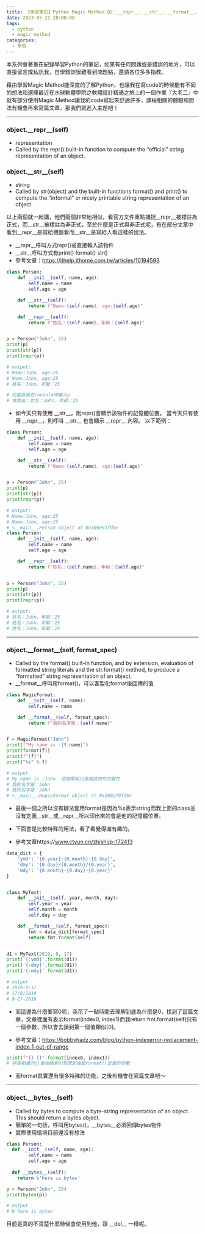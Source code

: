 ```yaml
---
title: 【學習筆記】Python Magic Method 02：__repr__、__str__、__format__、__bytes__
date: 2023-05-21 20:00:00
tags: 
  - python
  - magic method
categories:
  - 學習
---
```



本系列會著重在紀錄學習Python的筆記，如果有任何問題或是錯誤的地方，可以直接留言或私訊我，自學錯誤很難看到問題點，還請各位多多指教。

藉由學習Magic Method能深度的了解Python，也讓我在寫code的時候能有不同的想法和選擇最近在水球軟體學院之軟體設計精通之旅上的一個作業『大老二』中就有部分使用Magic Method讓我的code寫起來舒適許多，課程相關的體驗和想法有機會再來寫篇文章。那我們就進入主題吧！

---

### object.\_\_repr__(self)
+ representation
+ Called by the repr() built-in function to compute the “official” string representation of an object.
### object.\_\_str__(self)
+ string
+ Called by str(object) and the built-in functions format() and print() to compute the “informal” or nicely printable string representation of an object.

以上兩個就一起講，他們兩個非常地相似，看官方文件重點捕捉\_\_repr__被標註為正式，而\_\_str__被標註為非正式，至於什麼是正式與非正式呢，有在部分文章中看到\_\_repr__是寫給機器看而\_\_str__是寫給人看這樣的說法。
+ \_\_repr__呼叫方式repr()或直接輸入該物件
+ \_\_str__呼叫方式有print() format() str()
+ 參考文章：https://ithelp.ithome.com.tw/articles/10194593

```python
class Person:
    def __init__(self, name, age):
        self.name = name
        self.age = age

    def __str__(self):
        return f"Name:{self.name}, age:{self.age}"

    def __repr__(self):
        return f"姓名：{self.name}，年齡：{self.age}"


p = Person("John", 25)
print(p)
print(str(p))
print(repr(p))

# output:
# Name:John, age:25
# Name:John, age:25
# 姓名：John，年齡：25

# 而當直接在console中輸入p
# 會跳出：姓名：John，年齡：25
```

+ 如今天只有使用 \_\_str__，則repr()會顯示該物件的記憶體位置。
當今天只有使用 \_\_repr__，則呼叫 \_\_str__ 也會顯示 \_\_repr__ 內容。
以下範例：

```python
class Person:
    def __init__(self, name, age):
        self.name = name
        self.age = age

    def __str__(self):
        return f"Name:{self.name}, age:{self.age}"


p = Person("John", 25)
print(p)
print(str(p))
print(repr(p))

# output:
# Name:John, age:25
# Name:John, age:25
# <__main__.Person object at 0x100e91fd0>
class Person:
    def __init__(self, name, age):
        self.name = name
        self.age = age

    def __repr__(self):
        return f"姓名：{self.name}，年齡：{self.age}"


p = Person("John", 25)
print(p)
print(str(p))
print(repr(p))

# output:
# 姓名：John，年齡：25
# 姓名：John，年齡：25
# 姓名：John，年齡：25
```

---

### object.\_\_format__(self, format_spec)
+ Called by the format() built-in function, and by extension, evaluation of formatted string literals and the str.format() method, to produce a “formatted” string representation of an object.
+ \_\_format__呼叫用format()，可以客製化format後回傳的值

```python
class MagicFormat:
    def __init__(self, name):
        self.name = name

    def __format__(self, format_spec):
        return f"我的名字是：{self.name}"


f = MagicFormat("John")
print(f"My name is :{f.name}")
print(format(f))
print(f"{f}")
print("%s" % f)

# output
# My name is :John  這個單純只是摳該物件的屬性
# 我的名字是：John
# 我的名字是：John
# <__main__.MagicFormat object at 0x100a79fd0>
```

+ 最後一個之所以沒有辦法套用format是因為%s表示string而我上面的class並沒有定義\_\_str__或\_\_repr__所以印出來的會是他的記憶體位置。

+ 下面會是比較特殊的用法，看了看覺得滿有趣的。
+ 參考文章https://www.ctyun.cn/zhishi/p-172413

```python
data_dict = {
    'ymd': '{0.year}:{0.month}:{0.day}',
    'dmy': '{0.day}/{0.month}/{0.year}',
    'mdy': '{0.month}-{0.day}-{0.year}'
}


class MyText:
    def __init__(self, year, month, day):
        self.year = year
        self.month = month
        self.day = day

    def __format__(self, format_spec):
        fmt = data_dict[format_spec]
        return fmt.format(self)


d1 = MyText(2019, 9, 17)
print('{:ymd}'.format(d1))
print('{:dmy}'.format(d1))
print('{:mdy}'.format(d1))

# output
# 2019:9:17
# 17/9/2019
# 9-17-2019
```

+ 而這邊為什麼要寫0呢，我花了一點時間去理解到底為什麼是0，找到了這篇文章，文章裡面有表示format(index0, index1)而我return fmt.format(self)只有一個參數，所以會去讀到第一個值類似[0]。

+ 參考文章：https://bobbyhadz.com/blog/python-indexerror-replacement-index-1-out-of-range

```python
print(f"{} {}".format(index0, index1)) 
# 字串那邊的{}會根據索引對應到後面format()定義的參數
```

+ 而format其實還有很多特殊的功能，之後有機會在寫篇文章吧～

---

### object.\_\_bytes__(self)
+ Called by bytes to compute a byte-string representation of an object. This should return a bytes object.
+ 簡單的一句話，呼叫用bytes()，\_\_bytes__必須回傳bytes物件
+ 實際使用情境目前還沒有想法

```python
class Person:
  def __init__(self, name, age):
        self.name = name
        self.age = age
  
  def __bytes__(self):
    return b'here is bytes'

p = Person("John", 25)
print(bytes(p))

# output
# b'here is bytes'
```
目前是真的不清楚什麼時候會使用到他，跟 \_\_del__ 一樣呢。
